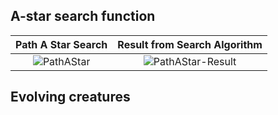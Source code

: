 ## A-star search function

Path A Star Search            |  Result from Search Algorithm
:-------------------------:|:-------------------------:
![PathAStar](https://user-images.githubusercontent.com/20583061/175179633-0323f2ee-e914-4124-97ce-c7f5faaf7e99.PNG) |  ![PathAStar-Result](https://user-images.githubusercontent.com/20583061/175179664-a28962ec-1a20-49a6-a9b6-23a45a54f745.PNG)


## Evolving creatures
